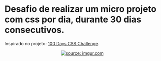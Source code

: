# Desafio de realizar um micro projeto com css por dia, durante 30 dias consecutivos. 

Inspirado no projeto: [100 Days CSS Challenge](https://100dayscss.com/about/). 
<div align="center">
<a href="https://imgur.com/WaPovod"><img src="https://i.imgur.com/WaPovod.png" title="source: imgur.com" /></a>
</div>
